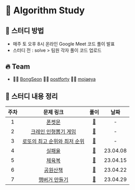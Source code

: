# 🔆 Algorithm Study

## 📁 스터디 방법

- 매주 토 오후 8시 온라인 Google Meet 코드 풀이 발표
- 스터디 전 : solve > 팀원 각자 풀이 코드 업로드

## 🔥 Team

- 👨‍💻 [BongSeon](https://github.com/BongSeon) 👨‍💻 [postforty](https://github.com/postforty) 👨‍💻 [mojaeya](https://github.com/mojaeya)

## 📌 스터디 내용 정리

|주차|문제 링크|풀이|날짜|
|:---:|:---:|:---:|:---:|
|1|[폰켓몬](https://school.programmers.co.kr/learn/courses/30/lessons/1845)|[📁](https://github.com/mojaeya/algorithm-gaepum/tree/main/solve/0300_폰켓몬)|-|
|2|[크레인 인형뽑기 게임](https://school.programmers.co.kr/learn/courses/30/lessons/64061)|[📁](https://github.com/mojaeya/algorithm-gaepum/tree/main/solve/0400_크레인%20인형뽑기%20게임)|-|
|3|[로또의 최고 순위와 최저 순위](https://school.programmers.co.kr/learn/courses/30/lessons/77484)|[📁](https://github.com/mojaeya/algorithm-gaepum/tree/main/solve/0300_로또의%20최고%20순위와%20최저%20순위%20)|-|
|4|[실패율](https://school.programmers.co.kr/learn/courses/30/lessons/42889)|[📁](https://github.com/mojaeya/algorithm-gaepum/tree/main/solve/0408_실패율)|23.04.08|
|5|[체육복](https://school.programmers.co.kr/learn/courses/30/lessons/42862)|[📁](https://github.com/mojaeya/algorithm-gaepum/tree/main/solve/0415_체육복)|23.04.15|
|6|[공원산책](https://school.programmers.co.kr/learn/courses/30/lessons/172928)|[📁](https://github.com/mojaeya/algorithm-gaepum/tree/main/solve/0422_공원산책)|23.04.22|
|7|[햄버거 만들기](https://school.programmers.co.kr/learn/courses/30/lessons/133502)|[📁](https://github.com/mojaeya/algorithm-gaepum/tree/main/solve/0429_햄버거%20만들기)|23.04.29|
